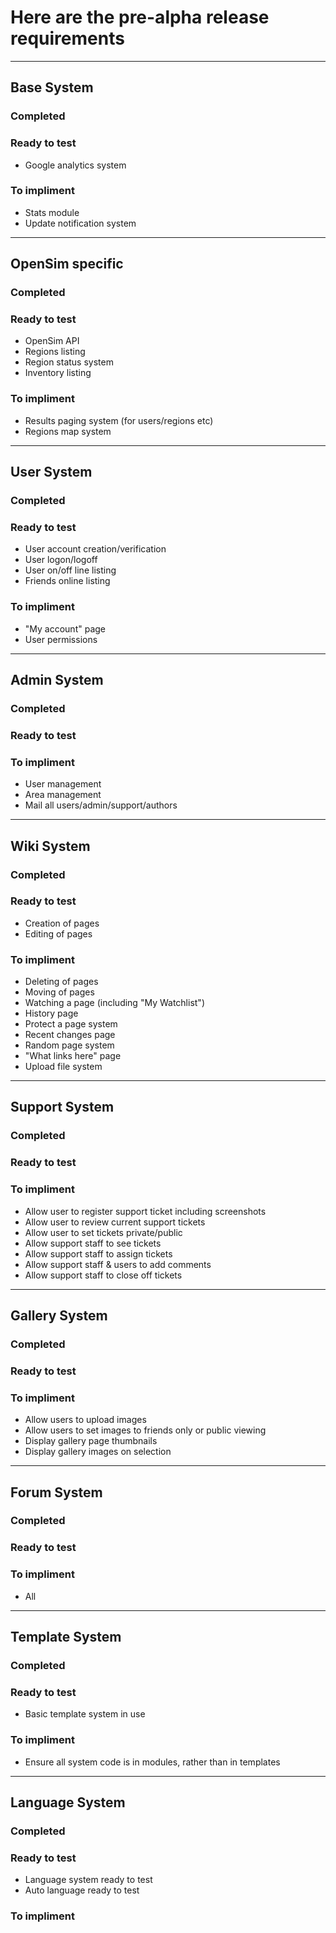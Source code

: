 # **Here are the pre-alpha release requirements** #

---



## Base System ##
### Completed ###
### Ready to test ###
  * Google analytics system

### To impliment ###
  * Stats module
  * Update notification system


---


## OpenSim specific ##
### Completed ###
### Ready to test ###
  * OpenSim API
  * Regions listing
  * Region status system
  * Inventory listing

### To impliment ###
  * Results paging system (for users/regions etc)
  * Regions map system


---


## User System ##
### Completed ###
### Ready to test ###
  * User account creation/verification
  * User logon/logoff
  * User on/off line listing
  * Friends online listing

### To impliment ###
  * "My account" page
  * User permissions


---


## Admin System ##
### Completed ###
### Ready to test ###
### To impliment ###
  * User management
  * Area management
  * Mail all users/admin/support/authors


---


## Wiki System ##
### Completed ###
### Ready to test ###
  * Creation of pages
  * Editing of pages

### To impliment ###
  * Deleting of pages
  * Moving of pages
  * Watching a page (including "My Watchlist")
  * History page
  * Protect a page system
  * Recent changes page
  * Random page system
  * "What links here" page
  * Upload file system


---


## Support System ##
### Completed ###
### Ready to test ###
### To impliment ###
  * Allow user to register support ticket including screenshots
  * Allow user to review current support tickets
  * Allow user to set tickets private/public
  * Allow support staff to see tickets
  * Allow support staff to assign tickets
  * Allow support staff & users to add comments
  * Allow support staff to close off tickets


---


## Gallery System ##
### Completed ###
### Ready to test ###
### To impliment ###
  * Allow users to upload images
  * Allow users to set images to friends only or public viewing
  * Display gallery page thumbnails
  * Display gallery images on selection


---


## Forum System ##
### Completed ###
### Ready to test ###
### To impliment ###
  * All


---


## Template System ##
### Completed ###
### Ready to test ###
  * Basic template system in use

### To impliment ###
  * Ensure all system code is in modules, rather than in templates


---


## Language System ##
### Completed ###
### Ready to test ###
  * Language system ready to test
  * Auto language ready to test

### To impliment ###